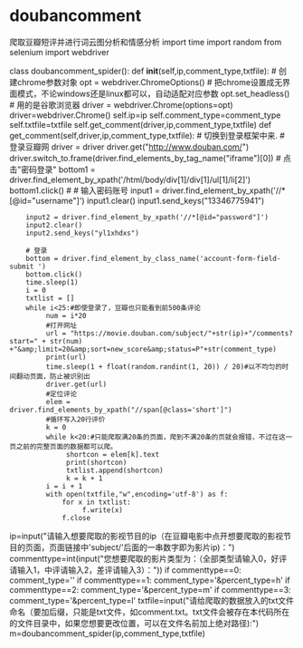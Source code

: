 # doubancomment
爬取豆瓣短评并进行词云图分析和情感分析
import time
import random
from selenium import webdriver

class doubancomment_spider():
    def __init__(self,ip,comment_type,txtfile):
        # 创建chrome参数对象
        opt = webdriver.ChromeOptions()
        # 把chrome设置成无界面模式，不论windows还是linux都可以，自动适配对应参数
        opt.set_headless()
        # 用的是谷歌浏览器
        driver = webdriver.Chrome(options=opt)
        driver=webdriver.Chrome()
        self.ip=ip
        self.comment_type=comment_type
        self.txtfile=txtfile
        self.get_comment(driver,ip,comment_type,txtfile)
    def get_comment(self,driver,ip,comment_type,txtfile):
    # 切换到登录框架中来.
    # 登录豆瓣网
        driver = driver
        driver.get("http://www.douban.com/")
        driver.switch_to.frame(driver.find_elements_by_tag_name("iframe")[0])
        # 点击"密码登录"
        bottom1 = driver.find_element_by_xpath('/html/body/div[1]/div[1]/ul[1]/li[2]')
        bottom1.click()
        # # 输入密码账号
        input1 = driver.find_element_by_xpath('//*[@id="username"]')
        input1.clear()
        input1.send_keys("13346775941")

        input2 = driver.find_element_by_xpath('//*[@id="password"]')
        input2.clear()
        input2.send_keys("yl1xhdxs")

        # 登录
        bottom = driver.find_element_by_class_name('account-form-field-submit ')
        bottom.click()
        time.sleep(1)
        i = 0
        txtlist = []
        while i<25:#即使登录了，豆瓣也只能看到前500条评论
             num = i*20
             #打开网址
             url = "https://movie.douban.com/subject/"+str(ip)+"/comments?start=" + str(num) +"&amp;limit=20&amp;sort=new_score&amp;status=P"+str(comment_type)
             print(url)
             time.sleep(1 + float(random.randint(1, 20)) / 20)#以不均匀的时间翻动页面，防止被识别出
             driver.get(url)  
             #定位评论
             elem = driver.find_elements_by_xpath("//span[@class='short']")
             #循环写入20行评价
             k = 0
             while k<20:#只能爬取满20条的页面，爬到不满20条的页就会报错，不过在这一页之前的完整页面的数据都可以爬。
                  shortcon = elem[k].text
                  print(shortcon)
                  txtlist.append(shortcon)
                  k = k + 1
             i = i + 1
             with open(txtfile,"w",encoding='utf-8') as f:
                 for x in txtlist:
                      f.write(x)
                 f.close
ip=input("请输入想要爬取的影视节目的ip（在豆瓣电影中点开想要爬取的影视节目的页面，页面链接中'subject/'后面的一串数字即为影片ip)：")
commenttype=int(input("您想要爬取的影片类型为：（全部类型请输入0，好评请输入1，中评请输入2，差评请输入3）："))
if commenttype==0:
    comment_type=''
if commenttype==1:
    comment_type='&percent_type=h'
if commenttype==2:
    comment_type='&percent_type=m'
if commenttype==3:
    comment_type='&percent_type=l'
txtfile=input("请给爬取的数据放入的txt文件命名（要加后缀，只能是txt文件，如comment.txt。txt文件会被存在本代码所在的文件目录中，如果您想要更改位置，可以在文件名前加上绝对路径):")
m=doubancomment_spider(ip,comment_type,txtfile)
